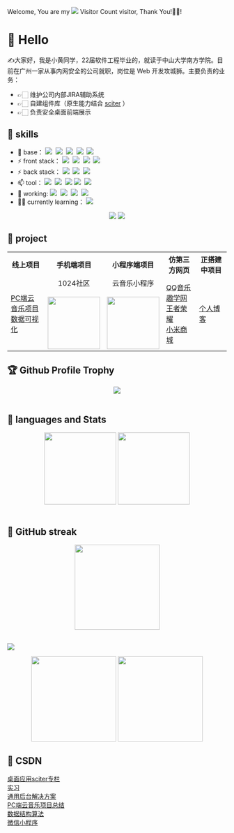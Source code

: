 
Welcome, You are my ![](https://profile-counter.glitch.me/haohao-555/count.svg) Visitor Count visitor, Thank You!🎉🎉!

# 👀 Hello 
✍️大家好，我是小黄同学，22届软件工程毕业的，就读于中山大学南方学院。目前在广州一家从事内网安全的公司就职，岗位是 Web 开发攻城狮。主要负责的业务：
- 👉🏻 维护公司内部JIRA辅助系统
- 👉🏻 自建组件库（原生能力结合 <a href="https://sciter.com" target="_blank">sciter</a> ）
- 👉🏻 负责安全桌面前端展示


## 🧱 skills
- 🌱 base：
![](https://img.shields.io/badge/-HTML5-E34F26?style=flat&logo=html5&logoColor=white)&nbsp;
![](https://img.shields.io/badge/-CSS3-1572B6?style=flat&logo=css3&logoColor=white)&nbsp;
![](https://img.shields.io/badge/-JavaScript-eed718?style=flat&logo=javascript&logoColor=ffffff)&nbsp;
![](https://img.shields.io/badge/-Bootstrap-563D7C?style=flat&logo=bootstrap&logoColor=white)&nbsp;
![](https://img.shields.io/badge/-Jquery-587498?style=flat&logo=jquery&logoColor=white)&nbsp;
- ⚡ front stack： 
![](https://img.shields.io/badge/-vue-978E43?style=flat)&nbsp;
![](https://img.shields.io/badge/-vuex-978E43?style=flat)&nbsp;
![](https://img.shields.io/badge/-vue--router-978E43?style=flat)&nbsp;
![](https://img.shields.io/badge/-element--plus-978E43?style=flat)&nbsp;
- ⚡ back stack： 
![](https://img.shields.io/badge/-Node.js-3C873A?style=flat&logo=Node.js&logoColor=white)&nbsp;
![](https://img.shields.io/badge/-Express.js-787878?style=flat)&nbsp;
![](https://img.shields.io/badge/-koa2.js-bea32e?style=flat)&nbsp;
- 📫 tool：
![](https://img.shields.io/badge/-Git-F1502F?style=flat&logo=git&logoColor=FFFFFF)&nbsp;
![](https://img.shields.io/badge/-Github-000000?style=flat&logo=github&logoColor=FFFFFF)&nbsp;
![](https://camo.githubusercontent.com/bc5953b8db3d5541927942f1ab09ee82d1a81444f41894dff9a853e8c795ec12/68747470733a2f2f696d672e736869656c64732e696f2f62616467652f2d47697465652d4138303032353f6c6f676f3d6769746565266c6f676f436f6c6f723d463136303631)
![](https://img.shields.io/badge/-VS%20Code-007ACC?style=flat&logo=visual%20studio%20code&logoColor=white)&nbsp;
![](https://img.shields.io/badge/-ApiPost6-3e6a45?style=flat)&nbsp; 
- 🧥 working:
![](https://img.shields.io/badge/-vue-978E43?style=flat)&nbsp;
![](https://img.shields.io/badge/-highcharts-F1502F?style=flat&logo=highcharts&logoColor=FFFFFF)&nbsp;
![](https://img.shields.io/badge/-Electron-f49452?style=flat)&nbsp;
![](https://img.shields.io/badge/-nw--webkit-3e6a45?style=flat)&nbsp;
- ✍🏻 currently learning：
![](https://img.shields.io/badge/-React-3e6a45?style=flat)&nbsp;

<div align="center">
<a href="https://github.com/Haohao-555/vue3-blog" target="_blank">
  <img src="https://github-readme-stats.vercel.app/api/pin/?username=Haohao-555&repo=vue3-blog&theme=dark&bg_color=0d1117&hide_border=true" /></a>
<a href="https://github.com/Haohao-555/interview" target="_blank">
  <img src="https://github-readme-stats.vercel.app/api/pin/?username=Haohao-555&repo=interview&theme=dark&bg_color=0d1117&hide_border=true" /></a>
</div>

## 🐤 project
<div align="center">
<table>
  <tr>
    <th>线上项目</th>
    <th>手机端项目</th>
    <th>小程序端项目</th>
    <th>仿第三方网页</th>
    <th>正搭建中项目</th>
  </tr>
   <tr>
     <td>
       <a href="http://39.104.61.32/pc-music" target="_blank">PC端云音乐项目</a><br/>
       <a href="http://39.104.61.32/hc" target="_blank">数据可视化</a><br>
     </td>
     <td>
       <div align="center">
          1024社区<br/></br>
          <img width="120px" height="120px" src="https://s2.loli.net/2021/12/27/Ic5byRY4mgkshqO.png"/>
       </div>
     </td>
     <td>
      <div align="center">
          云音乐小程序</br></br>
          <img width="120px" height="120px" src="https://i.loli.net/2021/11/19/X19GobuJDZ2gvry.jpg"/>
       </div>
     </td>
     <td>
        <a href="http://39.104.61.32/demo/qq/index.html" target="_blank">QQ音乐</a><br/>
        <a href="http://39.104.61.32/demo/qu/index.html" target="_blank">趣学网</a><br/>
        <a href="http://39.104.61.32/demo/wang/index.html" target="_blank">王者荣耀</a><br/>
        <a href="http://39.104.61.32/demo/xiao/index.html" target="_blank">小米商城</a><br/>
     </td>
     <td>
       <a href="http://39.104.61.32/vue3-blog" target="_blank">个人博客</a></br>
     </td>
  </tr>
</table>
</div>


## 🏆 Github Profile Trophy
<div align="center"> <img src="https://github-profile-trophy.vercel.app/?username=Haohao-555&theme=gruvbox&margin-w=15&margin-h=15&row=1&column=7&no-bg=true&no-frame=true" /> </div>
<br/>

## 🌟 languages and  Stats 
<div align="center"> 
  <img height="165px" src="https://github-readme-stats.vercel.app/api/top-langs/?username=Haohao-555&layout=compact&theme=dark" /> 
  <img height="165px" src="https://github-readme-stats.vercel.app/api?username=Haohao-555&show_icons=true&theme=dark" />
</div>
<br/>

## 📌 GitHub streak
<div align="center"> 
  <img height="195px" src="https://github-readme-streak-stats.herokuapp.com/?user=haohao-555&theme=dark" /> 
</div>
<br/>

![](https://activity-graph.herokuapp.com/graph?username=haohao-555&theme=xcode&bg_color=FF000000&hide_border=true)

<div align="center">
  <img height="195px" src="https://stats.justsong.cn/api/csdn?id=weixin_44659458&theme=dark" /> 
  <img height="195px" src="https://stats.justsong.cn/api/leetcode?id=amazing-maxwellmfq&theme=dark" /> 
</div>

## 🧮 CSDN
<a href="https://blog.csdn.net/weixin_44659458/category_11715503.html" target="_blank">桌面应用sciter专栏</a><br/>
<a href="https://blog.csdn.net/weixin_44659458/category_11329967.html" target="_blank">实习</a><br/>
<a href="https://blog.csdn.net/weixin_44659458/category_11885011.html" target="_blank">通用后台解决方案</a><br/>
<a href="https://blog.csdn.net/weixin_44659458/category_11417879.html" target="_blank">PC端云音乐项目总结</a><br/>
<a href="https://blog.csdn.net/weixin_44659458/category_10978961.html" target="_blank">数据结构算法</a><br/>
<a href="https://blog.csdn.net/weixin_44659458/category_10526485.html" target="_blank">微信小程序</a><br/>
